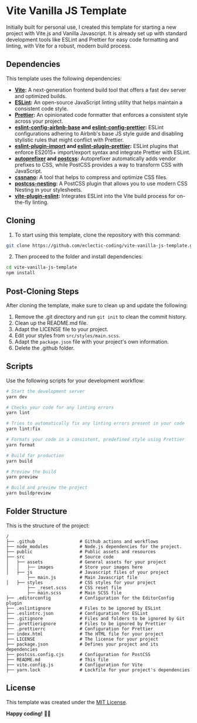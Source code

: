 # Vite Vanilla JS Template

Initially built for personal use, I created this template for starting a new project with Vite.js and Vanilla Javascript. It is already set up with standard development tools like ESLint and Prettier for easy code formatting and linting, with Vite for a robust, modern build process.

## Dependencies

This template uses the following dependencies:

- **[Vite](https://vitejs.dev/):** A next-generation frontend build tool that offers a fast dev server and optimized builds.
- **[ESLint](https://eslint.org/):** An open-source JavaScript linting utility that helps maintain a consistent code style.
- **[Prettier](https://prettier.io/):** An opinionated code formatter that enforces a consistent style across your project.
- **[eslint-config-airbnb-base](https://www.npmjs.com/package/eslint-config-airbnb-base) and [eslint-config-prettier](https://www.npmjs.com/package/eslint-config-prettier):** ESLint configurations adhering to Airbnb's base JS style guide and disabling stylistic rules that might conflict with Prettier.
- **[eslint-plugin-import](https://www.npmjs.com/package/eslint-plugin-import) and [eslint-plugin-prettier](https://www.npmjs.com/package/eslint-plugin-prettier):** ESLint plugins that enforce ES2015+ import/export syntax and integrate Prettier with ESLint.
- **[autoprefixer](https://www.npmjs.com/package/autoprefixer) and [postcss](https://postcss.org/):** Autoprefixer automatically adds vendor prefixes to CSS, while PostCSS provides a way to transform CSS with JavaScript.
- **[cssnano](https://cssnano.github.io/cssnano/):** A tool that helps to compress and optimize CSS files.
- **[postcss-nesting](https://www.npmjs.com/package/postcss-nesting):** A PostCSS plugin that allows you to use modern CSS Nesting in your stylesheets.
- **[vite-plugin-eslint](https://www.npmjs.com/package/vite-plugin-eslint):** Integrates ESLint into the Vite build process for on-the-fly linting.

## Cloning

1. To start using this template, clone the repository with this command:

```bash
git clone https://github.com/eclectic-coding/vite-vanilla-js-template.git
```

2. Then proceed to the folder and install dependencies:

```bash
cd vite-vanilla-js-template
npm install
```

## Post-Cloning Steps

After cloning the template, make sure to clean up and update the following:

1. Remove the .git directory and run `git init` to clean the commit history.
2. Clean up the README.md file.
3. Adapt the LICENSE file to your project.
4. Edit your styles from `src/styles/main.scss`.
5. Adapt the `package.json` file with your project's own information.
6. Delete the .github folder.

## Scripts

Use the following scripts for your development workflow:

```bash
# Start the development server
yarn dev

# Checks your code for any linting errors
yarn lint

# Tries to automatically fix any linting errors present in your code
yarn lint:fix

# Formats your code in a consistent, predefined style using Prettier
yarn format

# Build for production
yarn build

# Preview the build
yarn preview

# Build and preview the project
yarn buildpreview
```

## Folder Structure

This is the structure of the project:

```plaintext
/
├── .github                 # Github actions and workflows
├── node_modules            # Node.js dependencies for the project.
├── public                  # Public assets and resources
├── src                     # Source code
│   ├── assets              # General assets for your project
│   │   ├── images          # Store your images here
│   ├── js                  # Javascript files of your project
        ├── main.js         # Main Javascript file
│   ├── styles              # CSS styles for your project
        ├── _reset.scss     # CSS reset file
        ├── main.scss       # Main SCSS file
├── .editorconfig           # Configuration for the EditorConfig plugin
├── .eslintignore           # Files to be ignored by ESLint
├── .eslintrc.json          # Configuration for ESLint
├── .gitignore              # Files and folders to be ignored by Git
├── .prettierignore         # Files to be ignored by Prettier
├── .prettierrc             # Configuration for Prettier
├── index.html              # The HTML file for your project
├── LICENSE                 # The license for your project
├── package.json            # Defines your project and its dependencies
├── postcss.config.cjs      # Configuration for PostCSS
├── README.md               # This file
├── vite.config.js          # Configuration for Vite
├── yarn.lock               # Lockfile for your project's dependencies
```

## License

This template was created under the [MIT License](LICENSE.md).

**Happy coding!** 👨‍💻
